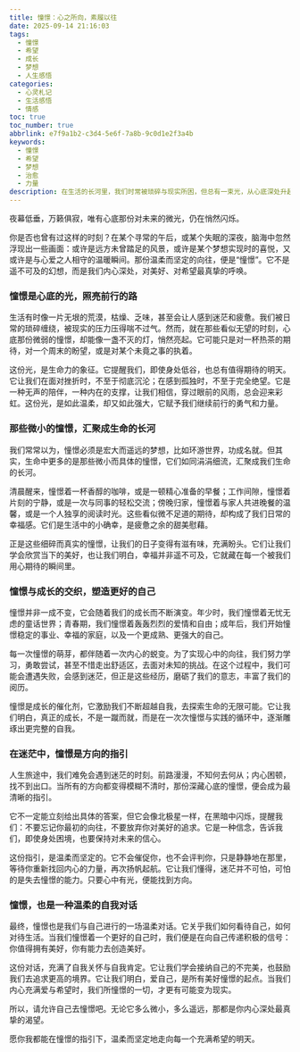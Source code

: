 ```yaml
---
title: 憧憬：心之所向，素履以往
date: 2025-09-14 21:16:03
tags:
  - 憧憬
  - 希望
  - 成长
  - 梦想
  - 人生感悟
categories:
  - 心灵札记
  - 生活感悟
  - 情感
toc: true
toc_number: true
abbrlink: e7f9a1b2-c3d4-5e6f-7a8b-9c0d1e2f3a4b
keywords:
  - 憧憬
  - 希望
  - 梦想
  - 治愈
  - 力量
description: 在生活的长河里，我们时常被琐碎与现实所困，但总有一束光，从心底深处升起，那是我们对未来的憧憬。它如同一颗温柔的种子，在岁月的土壤中悄然萌芽，指引我们穿越迷雾，走向更广阔的天地。这不仅仅是对美好事物的向往，更是一种内在的力量，支撑我们走过低谷，拥抱每一个清晨。
---
```


夜幕低垂，万籁俱寂，唯有心底那份对未来的微光，仍在悄然闪烁。

你是否也曾有过这样的时刻？在某个寻常的午后，或某个失眠的深夜，脑海中忽然浮现出一些画面：或许是远方未曾踏足的风景，或许是某个梦想实现时的喜悦，又或许是与心爱之人相守的温暖瞬间。那份温柔而坚定的向往，便是“憧憬”。它不是遥不可及的幻想，而是我们内心深处，对美好、对希望最真挚的呼唤。

### 憧憬是心底的光，照亮前行的路

生活有时像一片无垠的荒漠，枯燥、乏味，甚至会让人感到迷茫和疲惫。我们被日常的琐碎缠绕，被现实的压力压得喘不过气。然而，就在那些看似无望的时刻，心底那份微弱的憧憬，却能像一盏不灭的灯，悄然亮起。它可能只是对一杯热茶的期待，对一个周末的盼望，或是对某个未竟之事的执着。

这份光，是生命力的象征。它提醒我们，即使身处低谷，也总有值得期待的明天。它让我们在面对挫折时，不至于彻底沉沦；在感到孤独时，不至于完全绝望。它是一种无声的陪伴，一种内在的支撑，让我们相信，穿过眼前的风雨，总会迎来彩虹。这份光，是如此温柔，却又如此强大，它赋予我们继续前行的勇气和力量。

### 那些微小的憧憬，汇聚成生命的长河

我们常常以为，憧憬必须是宏大而遥远的梦想，比如环游世界，功成名就。但其实，生命中更多的是那些微小而具体的憧憬，它们如同涓涓细流，汇聚成我们生命的长河。

清晨醒来，憧憬着一杯香醇的咖啡，或是一顿精心准备的早餐；工作间隙，憧憬着片刻的宁静，或是一次与同事的轻松交流；傍晚归家，憧憬着与家人共进晚餐的温馨，或是一个人独享的阅读时光。这些看似微不足道的期待，却构成了我们日常的幸福感。它们是生活中的小确幸，是疲惫之余的甜美慰藉。

正是这些细碎而真实的憧憬，让我们的日子变得有滋有味，充满盼头。它们让我们学会欣赏当下的美好，也让我们明白，幸福并非遥不可及，它就藏在每一个被我们用心期待的瞬间里。

### 憧憬与成长的交织，塑造更好的自己

憧憬并非一成不变，它会随着我们的成长而不断演变。年少时，我们憧憬着无忧无虑的童话世界；青春期，我们憧憬着轰轰烈烈的爱情和自由；成年后，我们开始憧憬稳定的事业、幸福的家庭，以及一个更成熟、更强大的自己。

每一次憧憬的萌芽，都伴随着一次内心的蜕变。为了实现心中的向往，我们努力学习，勇敢尝试，甚至不惜走出舒适区，去面对未知的挑战。在这个过程中，我们可能会遭遇失败，会感到迷茫，但正是这些经历，磨砺了我们的意志，丰富了我们的阅历。

憧憬是成长的催化剂，它激励我们不断超越自我，去探索生命的无限可能。它让我们明白，真正的成长，不是一蹴而就，而是在一次次憧憬与实践的循环中，逐渐雕琢出更完整的自我。

### 在迷茫中，憧憬是方向的指引

人生旅途中，我们难免会遇到迷茫的时刻。前路漫漫，不知何去何从；内心困顿，找不到出口。当所有的方向都变得模糊不清时，那份深藏心底的憧憬，便会成为最清晰的指引。

它不一定能立刻给出具体的答案，但它会像北极星一样，在黑暗中闪烁，提醒我们：不要忘记你最初的向往，不要放弃你对美好的追求。它是一种信念，告诉我们，即使身处困境，也要保持对未来的信心。

这份指引，是温柔而坚定的。它不会催促你，也不会评判你，只是静静地在那里，等待你重新找回内心的力量，再次扬帆起航。它让我们懂得，迷茫并不可怕，可怕的是失去憧憬的能力。只要心中有光，便能找到方向。

### 憧憬，也是一种温柔的自我对话

最终，憧憬也是我们与自己进行的一场温柔对话。它关乎我们如何看待自己，如何对待生活。当我们憧憬着一个更好的自己时，我们便是在向自己传递积极的信号：你值得拥有美好，你有能力去创造美好。

这份对话，充满了自我关怀与自我肯定。它让我们学会接纳自己的不完美，也鼓励我们去追求更高的境界。它让我们明白，爱自己，是所有美好憧憬的起点。当我们内心充满爱与希望时，我们所憧憬的一切，才更有可能变为现实。

所以，请允许自己去憧憬吧。无论它多么微小，多么遥远，那都是你内心深处最真挚的渴望。

愿你我都能在憧憬的指引下，温柔而坚定地走向每一个充满希望的明天。